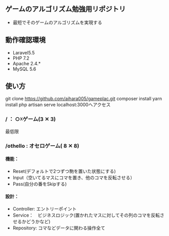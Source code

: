 ## ゲームのアルゴリズム勉強用リポジトリ

* 最短でそのゲームのアルゴリズムを実現する

## 動作確認環境
* Laravel5.5
* PHP 7.2
* Apache 2.4.*
* MySQL 5.6

## 使い方
git clone https://github.com/aihara005/gameplac.git
composer install
yarn install
php artisan serve
localhost:3000へアクセス

### / ： ○☓ゲーム(3 ✕ 3)
最低限

### /othello : オセロゲーム( 8 ✕ 8)

#### 機能：
* Reset(デフォルトで2つずつ駒を置いた状態にする)
* Input（空いてるマスにコマを置き、他のコマを反転させる）
* Pass(自分の番をSkipする)

#### 設計：
* Controller: エントリーポイント
* Service：　ビジネスロジック(置かれたマスに対してその列のコマを反転させるかどうかなど)
* Repository: コマなどデータに関わる操作全て
